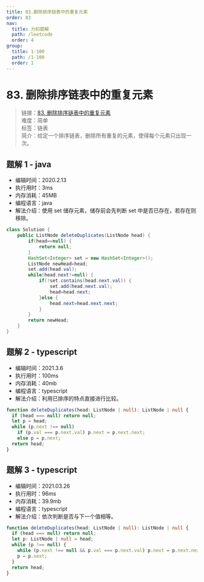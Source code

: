 ```yaml
---
title: 83.删除排序链表中的重复元素
order: 83
nav:
  title: 力扣题解
  path: /leetcode
  order: 4
group:
  title: 1-100
  path: /1-100
  order: 1
---
```


# 83. 删除排序链表中的重复元素

> 链接：[83. 删除排序链表中的重复元素](https://leetcode-cn.com/problems/remove-duplicates-from-sorted-list/)  
> 难度：简单  
> 标签：链表  
> 简介：给定一个排序链表，删除所有重复的元素，使得每个元素只出现一次。

## 题解 1 - java

- 编辑时间：2020.2.13
- 执行用时：3ms
- 内存消耗：45MB
- 编程语言：java
- 解法介绍：使用 set 储存元素，储存前会先判断 set 中是否已存在，若存在则移除。

```java
class Solution {
    public ListNode deleteDuplicates(ListNode head) {
        if(head==null) {
			return null;
		}
		HashSet<Integer> set = new HashSet<Integer>();
		ListNode newHead=head;
		set.add(head.val);
		while(head.next!=null) {
			if(!set.contains(head.next.val)) {
				set.add(head.next.val);
				head=head.next;
			}else {
				head.next=head.next.next;
			}
		}
        return newHead;
    }
}
```

## 题解 2 - typescript

- 编辑时间：2021.3.6
- 执行用时：100ms
- 内存消耗：40mb
- 编程语言：typescript
- 解法介绍：利用已排序的特点直接进行比较。

```typescript
function deleteDuplicates(head: ListNode | null): ListNode | null {
  if (head === null) return null;
  let p = head;
  while (p.next !== null)
    if (p.val === p.next.val) p.next = p.next.next;
    else p = p.next;
  return head;
}
```

## 题解 3 - typescript

- 编辑时间：2021.03.26
- 执行用时：96ms
- 内存消耗：39.9mb
- 编程语言：typescript
- 解法介绍：依次判断是否与下一个值相等。

```typescript
function deleteDuplicates(head: ListNode | null): ListNode | null {
  if (head === null) return null;
  let p: ListNode | null = head;
  while (p !== null) {
    while (p.next !== null && p.val === p.next.val) p.next = p.next.next;
    p = p.next;
  }
  return head;
}
```
